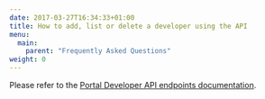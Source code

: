 ```yaml
---
date: 2017-03-27T16:34:33+01:00
title: How to add, list or delete a developer using the API
menu:
  main:
    parent: "Frequently Asked Questions"
weight: 0 
---
```


Please refer to the [Portal Developer API endpoints documentation](/tyk-apis/tyk-portal-api/portal-developers/).



